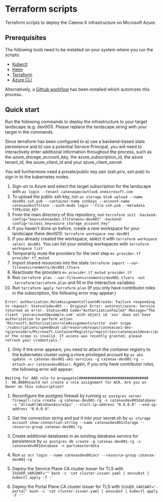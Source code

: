 # Terraform scripts

Terraform scripts to deploy the Catena-X infrastructure on Microsoft Azure.

## Prerequisites

The following tools need to be installed on your system where you run the scripts:
- [Kubectl](https://kubernetes.io/docs/tasks/tools/)
- [Helm](https://helm.sh/docs/intro/install/)
- [Terraform](https://learn.hashicorp.com/tutorials/terraform/install-cli)
- [Azure CLI](https://docs.microsoft.com/en-us/cli/azure/install-azure-cli)

Alternatively, a [Github workflow](../../.github/workflows.terraform.yml) has been installed which automizes this process.
  
## Quick start

Run the following commands to deploy the infrastructure to your target landscape (e.g. dev001). Please replace the landscape string with your target in the commands. 

Since terraform has been configured to a) use a backend-based state persistence and b) use a potential Service Principal, you will need to interactively enter additional information throughout the process, such as the azure_storage_account_key, the azure_subscription_id, the azure tenant_id, the azure_client_id and your azure_client_secret. 

You will furthermore need a private/public key pair (ssh.priv, ssh.pub) to sign in to the kubernetes nodes.

1. Sign-on to Azure and select the target subscription for the landscape with `az login --tenant catenaxpocoutlook.onmicrosoft.com`
1. To upload the public ssh key, run `az storage blob upload --name dev001.ssh.pub --container-name sshkeys --account-name catenaxdevtfstate --auth-mode login --file ssh.pub --metadata TYPE=SSH_KEY`
1. From the main directory of this repository, run `terraform init -backend-config="key=catenaxdev.tfstateenv:dev001" -backend-config="access_key=azure_storage_account_key"`
1. If you haven't done so before, create a new workspace for your landscape (here dev001): `terraform workspace new dev001`
1. If you already created the workspace, select it with `terraform workspace select dev001`. You can list your existing workspaces with `terraform workspace list`
1. Temporarily mute the providers for the next step `mv provider.tf provider.tf_muted`
1. Import shared resources into the state `terraform import --var-file=environments/dev001.tfvars`
1. Reactivate the providers `mv provider.tf_muted provider.tf`
1. Run `terraform plan --var-file=environments/dev001.tfvars -out .terraform/terraform.plan` and fill in the interactive variables 
1. Run `terraform apply terraform.plan` (If you only have contributor roles in the subscription, the following error may appear:)

```
Error: authorization.RoleAssignmentsClient#Create: Failure responding to request: StatusCode=403 -- Original Error: autorest/azure: Service returned an error. Status=403 Code="AuthorizationFailed" Message="The client 'youraccount@example.com' with object id 'xxx' does not have authorization to perform action 'Microsoft.Authorization/roleAssignments/write' over scope '/subscriptions/speedboat-id/resourceGroups/catenacax1-dev-rg/providers/Microsoft.ContainerRegistry/registries/catenacax1devacr/providers/Microsoft.Authorization/roleAssignments/roleId' or the scope is invalid. If access was recently granted, please refresh your credentials."
```

1. Only if the error appears, you need to attach the container registry to the kubernetes cluster using a more privileged account by `az aks update -n catenax-dev001-aks-services -g catenax-dev001-rg --attach-acr catenaxdev001acr`. Again, if you only have contributor roles, the following error will appear:

```
Waiting for AAD role to propagate[################################    ]  90.0000%Could not create a role assignment for ACR. Are you an Owner on this subscription?
```

1. Reconfigure the postgres firewall by running `az postgres server firewall-rule create -g catenax-dev001-rg -s catenaxdev001database -n "AllowAllWindowsAzureIps" --start-ip-address "0.0.0.0" --end-ip-address "0.0.0.0"` 
1. Get the connection string and put it into your secret.sh by `az storage account show-connection-string --name catenaxdev001storage --resource-group catenax-dev001-rg`
1. Create additional databases in an existing database service for persistence by `az postgres db create -g catenax-dev001-rg -s catenaxdev001database -n partsmasterdata` 
1. Run `az acr login --name catenaxdev001acr --resource-group catenax-dev001-rg`

1. Deploy the Service Plane CA cluster issuer for TLS with `ISSUER_VARIANT="" bash -c 'cat cluster-issuer.yaml | envsubst | kubectl apply -f -'`
1. Deploy the Portal Plane CA cluster issuer for TLS with `ISSUER_VARIANT="-portal" bash -c 'cat cluster-issuer.yaml | envsubst | kubectl apply -f -'`
